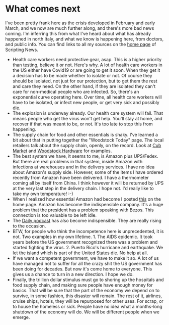 # What comes next
I've been pretty frank here as the crisis developed in February and early March, and we now are much further along, and there's more bad news coming. I'm inferring this from what I've heard about what has already happened in north Italy, and what we know is happening here, from doctors, and public info. You can find links to all my sources on the <a href="http://scripting.com/">home page</a> of Scripting News. 
* Health care workers need protective gear, asap. This is a higher priority than testing, believe it or not. Here's why. A lot of health care workers in the US either have Covid19 or are going to get it soon. When they get it a decision has to be made whether to isolate or not. Of course they should be isolated, not just for our protection, but to get them the rest and care they need. On the other hand, if they are isolated they can't care for non-medical people who are infected. So, there's an exponential curve operating here. Over time, all health care workers will have to be isolated, or infect new people, or get very sick and possibly die. 
* The explosion is underway already. Our health care system will fail. That means people who get the virus won't get help. You'll stay at home, and recover if that was meant to be, or not. It's too late to stop this from happening. 
* The supply chain for food and other essentials is shaky. I've learned a bit about that in putting together the "Woodstock Today" page. The local retailers talk about the supply chain, openly, on the record. Look at <a href="http://woodstock.today/#1584550615000">Cub Market</a> and <a href="http://woodstock.today/#1584558640000">Woodstock Hardware</a> for examples. 
* The best system we have, it seems to me, is Amazon plus UPS/Fedex. But there are real problems in that system, inside Amazon with infections at warehouses and in the delivery services. I have no idea about Amazon's supply side. However, some of the items I have ordered recently from Amazon have been delivered. I have a thermometer coming all by itself from China. I think however it will be returned by UPS at the very last step in the delivery chain. I hope not. I'd really like to take my own temperature! :-)
* When I realized how essential Amazon had become I posted <a href="http://scripting.com/2020/03/17.html#a182847">this</a> on the home page.  Amazon has become the indispensible company. It's a huge problem that the president has a problem speaking with Bezos. This connection is too valuable to be left idle.  
* The <a href="https://www.nytimes.com/column/the-daily">Daily podcast</a> has also become indispensible. They are really rising to the occasion. 
* BTW, for people who think the incompetence here is unprecedented, it is not. Two examples in my own lifetime. 1. The AIDS epidemic. It took years before the US government recognized there was a problem and started fighting the virus. 2. Puerto Rico's hurricane and earthquake. We let the island which is part of the United States die. No help at all. 
* If we want a competent government, we have to make it so. A lot of us have managed not to suffer for all the crazy shit the US government has been doing for decades. But now it's come home to everyone. This gives us a chance to turn in a new direction. I hope we do. 
* Finally, the trillion dollar stimulus must go to shoring up the hospitals and food supply chain, and making sure people have enough money for basics. That will be sure that the part of the economy we depend on to survive, in some fashion, this disaster will remain. The rest of it, airlines, cruise ships, hotels, they will be repurposed for other uses. For scrap, or to house the homeless or sick. People have no idea what a months-long shutdown of the economy will do. We will be different people when we emerge. 

